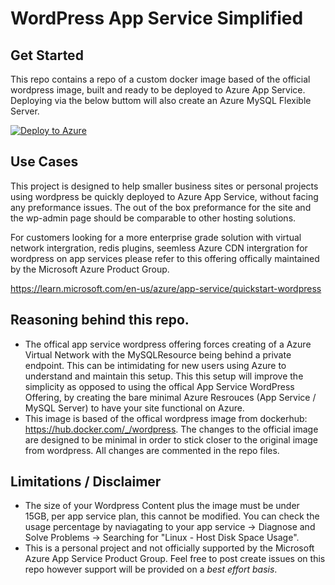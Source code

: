 # WordPress App Service Simplified

## Get Started

This repo contains a repo of a custom docker image based of the official wordpress image, built and ready to be deployed to Azure App Service. Deploying via the below buttom will also create an Azure MySQL Flexible Server. 

[![Deploy to Azure](https://aka.ms/deploytoazurebutton)](https://portal.azure.com/#create/Microsoft.Template/uri/https%3A%2F%2Fwordpressimplified.blob.core.windows.net%2Fapp-svc-wordpress-simplified-json%2Fmain.json)

## Use Cases
This project is designed to help smaller business sites or personal projects using wordpress be quickly deployed to Azure App Service, without facing any preformance issues. The out of the box preformance for the site and the wp-admin page should be comparable to other hosting solutions. 

For customers looking for a more enterprise grade solution with virtual network intergration, redis plugins, seemless Azure CDN  intergration for wordpress on app services please refer to this offering offically maintained by the Microsoft Azure Product Group.

https://learn.microsoft.com/en-us/azure/app-service/quickstart-wordpress 

## Reasoning behind this repo. 
- The offical app service wordpress offering forces creating of a Azure Virtual Network with the MySQLResource being behind a private endpoint. This can be intimidating for new users using Azure to understand and maintain this setup. This this setup will improve the simplicity as opposed to using the offical App Service WordPress Offering, by creating the bare minimal Azure Resrouces (App Service / MySQL Server) to have your site functional on Azure. 
-  This image is based of the offical wordpress image from dockerhub: https://hub.docker.com/_/wordpress. The changes to the official image are designed to be minimal in order to stick closer to the original image from wordpress. All changes are commented in the repo files. 

## Limitations / Disclaimer
- The size of your Wordpress Content plus the image must be under 15GB, per app service plan, this cannot be modified. You can check the usage percentage by naviagating to your app service -> Diagnose and Solve Problems -> Searching for "Linux - Host Disk Space Usage".  
- This is a personal project and not officially supported by the Microsoft Azure App Service Product Group. Feel free to post create issues on this repo however support will be provided on a *best effort basis*.








